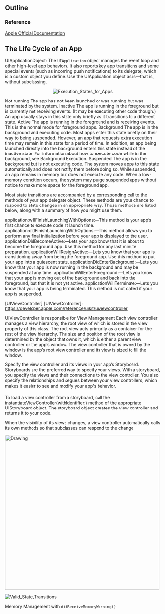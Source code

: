 ## Outline

### Reference
[Apple Official Documentation]

## The Life Cycle of an App

UIApplicationObject: The `UIApplication` object manages the event loop and other high-level app behaviors. It also reports key app transitions and some special events (such as incoming push notifications) to its delegate, which is a custom object you define. Use the UIApplication object as is—that is, without subclassing.


[Apple Official Documentation]: https://developer.apple.com/library/content/documentation/iPhone/Conceptual/iPhoneOSProgrammingGuide/TheAppLifeCycle/TheAppLifeCycle.html

<div align="center">

![Execution_States_for_Apps](Execution_States_for_Apps.png)
</div>

Not running
The app has not been launched or was running but was terminated by the system.
Inactive
The app is running in the foreground but is currently not receiving events. (It may be executing other code though.) An app usually stays in this state only briefly as it transitions to a different state.
Active
The app is running in the foreground and is receiving events. This is the normal mode for foreground apps.
Background
The app is in the background and executing code. Most apps enter this state briefly on their way to being suspended. However, an app that requests extra execution time may remain in this state for a period of time. In addition, an app being launched directly into the background enters this state instead of the inactive state. For information about how to execute code while in the background, see Background Execution.
Suspended
The app is in the background but is not executing code. The system moves apps to this state automatically and does not notify them before doing so. While suspended, an app remains in memory but does not execute any code.
When a low-memory condition occurs, the system may purge suspended apps without notice to make more space for the foreground app.



Most state transitions are accompanied by a corresponding call to the methods of your app delegate object. These methods are your chance to respond to state changes in an appropriate way. These methods are listed below, along with a summary of how you might use them.

application:willFinishLaunchingWithOptions:—This method is your app’s first chance to execute code at launch time.
application:didFinishLaunchingWithOptions:—This method allows you to perform any final initialization before your app is displayed to the user.
applicationDidBecomeActive:—Lets your app know that it is about to become the foreground app. Use this method for any last minute preparation.
applicationWillResignActive:—Lets you know that your app is transitioning away from being the foreground app. Use this method to put your app into a quiescent state.
applicationDidEnterBackground:—Lets you know that your app is now running in the background and may be suspended at any time.
applicationWillEnterForeground:—Lets you know that your app is moving out of the background and back into the foreground, but that it is not yet active.
applicationWillTerminate:—Lets you know that your app is being terminated. This method is not called if your app is suspended.

[UIViewController]
[UIViewController]: https://developer.apple.com/reference/uikit/uiviewcontroller


UIViewController is responsible for
View Management
Each view controller manages a view hierarchy, the root view of which is stored in the view property of this class. The root view acts primarily as a container for the rest of the view hierarchy. The size and position of the root view is determined by the object that owns it, which is either a parent view controller or the app’s window. The view controller that is owned by the window is the app’s root view controller and its view is sized to fill the window.


Specify the view controller and its views in your app’s Storyboard. Storyboards are the preferred way to specify your views. With a storyboard, you specify the views and their connections to the view controller. You also specify the relationships and segues between your view controllers, which makes it easier to see and modify your app's behavior.

To load a view controller from a storyboard, call the instantiateViewController(withIdentifier:) method of the appropriate UIStoryboard object. The storyboard object creates the view controller and returns it to your code.


When the visibility of its views changes, a view controller automatically calls its own methods so that subclasses can respond to the change

<img src="Valid_State_Transitions.png" alt="Drawing" style="width: 500px;"/>


![Valid_State_Transitions](Valid_State_Transitions.png)


Memory Management with
`didReceiveMemoryWarning()`
